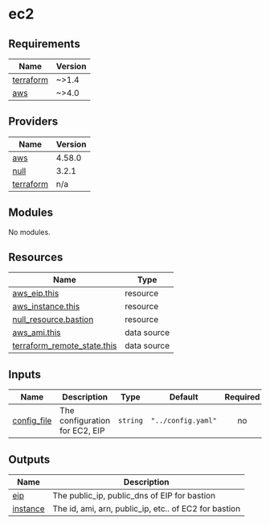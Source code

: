 # ec2

<!-- BEGINNING OF PRE-COMMIT-TERRAFORM DOCS HOOK -->
## Requirements

| Name | Version |
|------|---------|
| <a name="requirement_terraform"></a> [terraform](#requirement\_terraform) | ~>1.4 |
| <a name="requirement_aws"></a> [aws](#requirement\_aws) | ~>4.0 |

## Providers

| Name | Version |
|------|---------|
| <a name="provider_aws"></a> [aws](#provider\_aws) | 4.58.0 |
| <a name="provider_null"></a> [null](#provider\_null) | 3.2.1 |
| <a name="provider_terraform"></a> [terraform](#provider\_terraform) | n/a |

## Modules

No modules.

## Resources

| Name | Type |
|------|------|
| [aws_eip.this](https://registry.terraform.io/providers/hashicorp/aws/latest/docs/resources/eip) | resource |
| [aws_instance.this](https://registry.terraform.io/providers/hashicorp/aws/latest/docs/resources/instance) | resource |
| [null_resource.bastion](https://registry.terraform.io/providers/hashicorp/null/latest/docs/resources/resource) | resource |
| [aws_ami.this](https://registry.terraform.io/providers/hashicorp/aws/latest/docs/data-sources/ami) | data source |
| [terraform_remote_state.this](https://registry.terraform.io/providers/hashicorp/terraform/latest/docs/data-sources/remote_state) | data source |

## Inputs

| Name | Description | Type | Default | Required |
|------|-------------|------|---------|:--------:|
| <a name="input_config_file"></a> [config\_file](#input\_config\_file) | The configuration for EC2, EIP | `string` | `"../config.yaml"` | no |

## Outputs

| Name | Description |
|------|-------------|
| <a name="output_eip"></a> [eip](#output\_eip) | The public\_ip, public\_dns of EIP for bastion |
| <a name="output_instance"></a> [instance](#output\_instance) | The id, ami, arn, public\_ip, etc.. of EC2 for bastion |
<!-- END OF PRE-COMMIT-TERRAFORM DOCS HOOK -->
